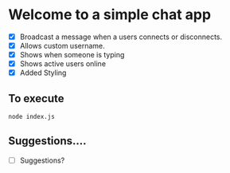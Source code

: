 # Welcome to a simple chat app
- [x] Broadcast a message when a users connects or disconnects.
- [x] Allows custom username.
- [x] Shows when someone is typing
- [x] Shows active users online
- [x] Added Styling
## To execute
    node index.js

## Suggestions....
- [ ] Suggestions? 



